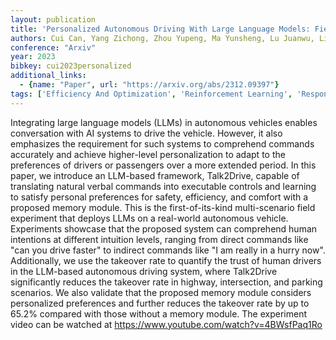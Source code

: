 ```yaml
---
layout: publication
title: 'Personalized Autonomous Driving With Large Language Models: Field Experiments'
authors: Cui Can, Yang Zichong, Zhou Yupeng, Ma Yunsheng, Lu Juanwu, Li Lingxi, Chen Yaobin, Panchal Jitesh, Wang Ziran
conference: "Arxiv"
year: 2023
bibkey: cui2023personalized
additional_links:
  - {name: "Paper", url: "https://arxiv.org/abs/2312.09397"}
tags: ['Efficiency And Optimization', 'Reinforcement Learning', 'Responsible AI', 'Tools', 'Uncategorized']
---
```

Integrating large language models (LLMs) in autonomous vehicles enables
conversation with AI systems to drive the vehicle. However, it also emphasizes
the requirement for such systems to comprehend commands accurately and achieve
higher-level personalization to adapt to the preferences of drivers or
passengers over a more extended period. In this paper, we introduce an
LLM-based framework, Talk2Drive, capable of translating natural verbal commands
into executable controls and learning to satisfy personal preferences for
safety, efficiency, and comfort with a proposed memory module. This is the
first-of-its-kind multi-scenario field experiment that deploys LLMs on a
real-world autonomous vehicle. Experiments showcase that the proposed system
can comprehend human intentions at different intuition levels, ranging from
direct commands like "can you drive faster" to indirect commands like "I am
really in a hurry now". Additionally, we use the takeover rate to quantify the
trust of human drivers in the LLM-based autonomous driving system, where
Talk2Drive significantly reduces the takeover rate in highway, intersection,
and parking scenarios. We also validate that the proposed memory module
considers personalized preferences and further reduces the takeover rate by up
to 65.2% compared with those without a memory module. The experiment video can
be watched at https://www.youtube.com/watch?v=4BWsfPaq1Ro
